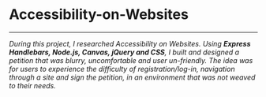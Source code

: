 # Accessibility-on-Websites

-----
*During this project, I researched Accessibility on Websites. Using **Express Handlebars, Node.js, Canvas, jQuery and CSS**, I built and designed a petition that was blurry, uncomfortable and user un-friendly. The idea was for users to experience the difficulty of registration/log-in, navigation through a site and sign the petition, in an environment that was not weaved to their needs.*

